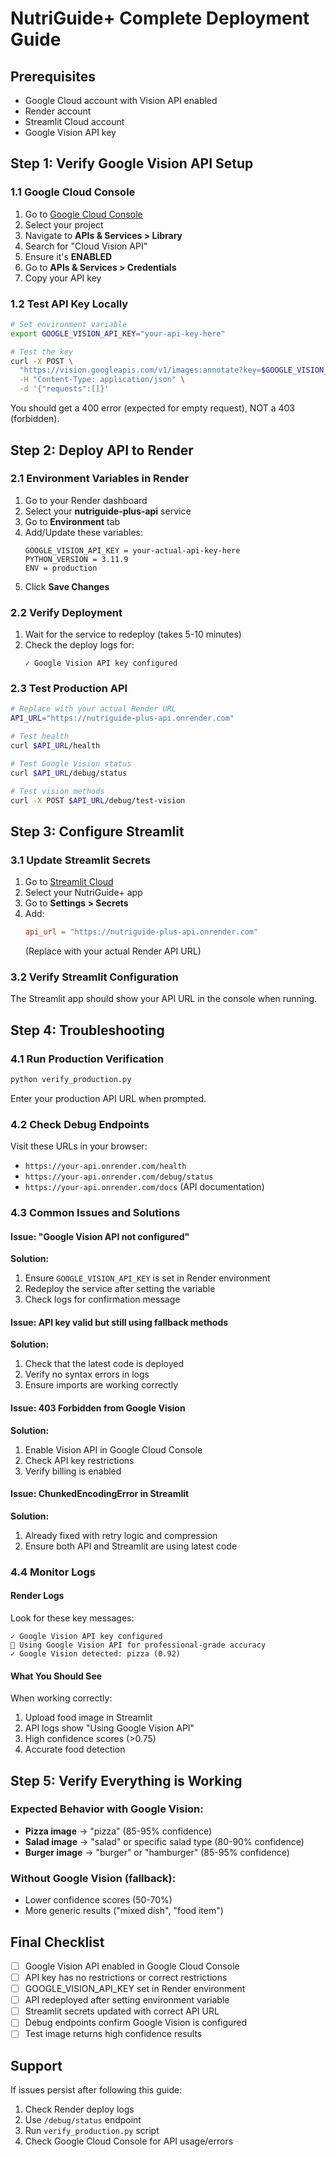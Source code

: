 # NutriGuide+ Complete Deployment Guide

## Prerequisites
- Google Cloud account with Vision API enabled
- Render account
- Streamlit Cloud account
- Google Vision API key

## Step 1: Verify Google Vision API Setup

### 1.1 Google Cloud Console
1. Go to [Google Cloud Console](https://console.cloud.google.com)
2. Select your project
3. Navigate to **APIs & Services > Library**
4. Search for "Cloud Vision API"
5. Ensure it's **ENABLED**
6. Go to **APIs & Services > Credentials**
7. Copy your API key

### 1.2 Test API Key Locally
```bash
# Set environment variable
export GOOGLE_VISION_API_KEY="your-api-key-here"

# Test the key
curl -X POST \
  "https://vision.googleapis.com/v1/images:annotate?key=$GOOGLE_VISION_API_KEY" \
  -H "Content-Type: application/json" \
  -d '{"requests":[]}'
```
You should get a 400 error (expected for empty request), NOT a 403 (forbidden).

## Step 2: Deploy API to Render

### 2.1 Environment Variables in Render
1. Go to your Render dashboard
2. Select your **nutriguide-plus-api** service
3. Go to **Environment** tab
4. Add/Update these variables:
   ```
   GOOGLE_VISION_API_KEY = your-actual-api-key-here
   PYTHON_VERSION = 3.11.9
   ENV = production
   ```
5. Click **Save Changes**

### 2.2 Verify Deployment
1. Wait for the service to redeploy (takes 5-10 minutes)
2. Check the deploy logs for:
   ```
   ✓ Google Vision API key configured
   ```

### 2.3 Test Production API
```bash
# Replace with your actual Render URL
API_URL="https://nutriguide-plus-api.onrender.com"

# Test health
curl $API_URL/health

# Test Google Vision status
curl $API_URL/debug/status

# Test vision methods
curl -X POST $API_URL/debug/test-vision
```

## Step 3: Configure Streamlit

### 3.1 Update Streamlit Secrets
1. Go to [Streamlit Cloud](https://share.streamlit.io)
2. Select your NutriGuide+ app
3. Go to **Settings > Secrets**
4. Add:
   ```toml
   api_url = "https://nutriguide-plus-api.onrender.com"
   ```
   (Replace with your actual Render API URL)

### 3.2 Verify Streamlit Configuration
The Streamlit app should show your API URL in the console when running.

## Step 4: Troubleshooting

### 4.1 Run Production Verification
```bash
python verify_production.py
```
Enter your production API URL when prompted.

### 4.2 Check Debug Endpoints
Visit these URLs in your browser:
- `https://your-api.onrender.com/health`
- `https://your-api.onrender.com/debug/status`
- `https://your-api.onrender.com/docs` (API documentation)

### 4.3 Common Issues and Solutions

#### Issue: "Google Vision API not configured"
**Solution:**
1. Ensure `GOOGLE_VISION_API_KEY` is set in Render environment
2. Redeploy the service after setting the variable
3. Check logs for confirmation message

#### Issue: API key valid but still using fallback methods
**Solution:**
1. Check that the latest code is deployed
2. Verify no syntax errors in logs
3. Ensure imports are working correctly

#### Issue: 403 Forbidden from Google Vision
**Solution:**
1. Enable Vision API in Google Cloud Console
2. Check API key restrictions
3. Verify billing is enabled

#### Issue: ChunkedEncodingError in Streamlit
**Solution:**
1. Already fixed with retry logic and compression
2. Ensure both API and Streamlit are using latest code

### 4.4 Monitor Logs

#### Render Logs
Look for these key messages:
```
✓ Google Vision API key configured
🚀 Using Google Vision API for professional-grade accuracy
✓ Google Vision detected: pizza (0.92)
```

#### What You Should See
When working correctly:
1. Upload food image in Streamlit
2. API logs show "Using Google Vision API"
3. High confidence scores (>0.75)
4. Accurate food detection

## Step 5: Verify Everything is Working

### Expected Behavior with Google Vision:
- **Pizza image** → "pizza" (85-95% confidence)
- **Salad image** → "salad" or specific salad type (80-90% confidence)
- **Burger image** → "burger" or "hamburger" (85-95% confidence)

### Without Google Vision (fallback):
- Lower confidence scores (50-70%)
- More generic results ("mixed dish", "food item")

## Final Checklist

- [ ] Google Vision API enabled in Google Cloud Console
- [ ] API key has no restrictions or correct restrictions
- [ ] GOOGLE_VISION_API_KEY set in Render environment
- [ ] API redeployed after setting environment variable
- [ ] Streamlit secrets updated with correct API URL
- [ ] Debug endpoints confirm Google Vision is configured
- [ ] Test image returns high confidence results

## Support

If issues persist after following this guide:
1. Check Render deploy logs
2. Use `/debug/status` endpoint
3. Run `verify_production.py` script
4. Check Google Cloud Console for API usage/errors